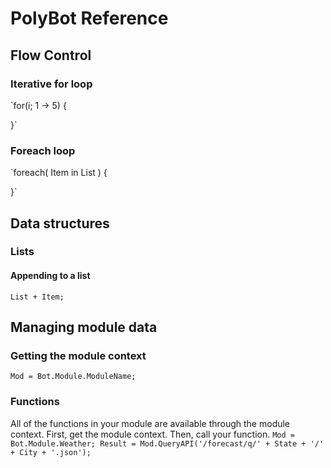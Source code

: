 PolyBot Reference
=================

Flow Control
------------

### Iterative for loop
`for(i; 1 -> 5) {
	
}`

### Foreach loop
`foreach( Item in List ) {
	
}`

Data structures
---------------

### Lists

#### Appending to a list
`List + Item;`

Managing module data
--------------------

### Getting the module context
`Mod = Bot.Module.ModuleName;`

### Functions
All of the functions in your module are available through the module context. First, get the module context. Then, call your function.
`Mod = Bot.Module.Weather;
Result = Mod.QueryAPI('/forecast/q/' + State + '/' + City + '.json');`